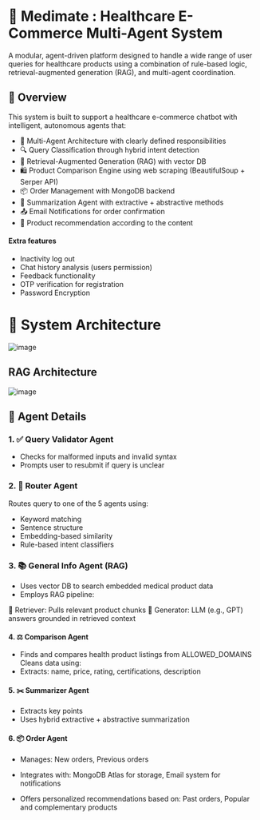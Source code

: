 # 🏥 Medimate : Healthcare E-Commerce Multi-Agent System

A modular, agent-driven platform designed to handle a wide range of user queries for healthcare products using a combination of rule-based logic, retrieval-augmented generation (RAG), and multi-agent coordination.

## 🚀 Overview

This system is built to support a healthcare e-commerce chatbot with intelligent, autonomous agents that:

- 🔁 Multi-Agent Architecture with clearly defined responsibilities
- 🔍 Query Classification through hybrid intent detection
- 🧠 Retrieval-Augmented Generation (RAG) with vector DB
- 🛍️ Product Comparison Engine using web scraping (BeautifulSoup + Serper API)
- 📦 Order Management with MongoDB backend
- 📝 Summarization Agent with extractive + abstractive methods
- 📤 Email Notifications for order confirmation
- 🎯 Product recommendation according to the content

#### Extra features
- Inactivity log out
- Chat history analysis (users permission)
- Feedback functionality
- OTP verification for registration
- Password Encryption







# 📐 System Architecture

![image](https://github.com/user-attachments/assets/f4915396-69ab-4efc-a7b7-03bd9c35172a)

## RAG Architecture

![image](https://github.com/user-attachments/assets/e068c6fc-8ea8-4242-9a13-18a90d35d121)


## 🧠 Agent Details
### 1. ✅ Query Validator Agent
- Checks for malformed inputs and invalid syntax
- Prompts user to resubmit if query is unclear

### 2. 🧭 Router Agent
Routes query to one of the 5 agents using:
- Keyword matching
- Sentence structure
- Embedding-based similarity
- Rule-based intent classifiers

### 3. 📚 General Info Agent (RAG)
- Uses vector DB to search embedded medical product data
- Employs RAG pipeline:

🔎 Retriever: Pulls relevant product chunks
🧾 Generator: LLM (e.g., GPT) answers grounded in retrieved context

#### 4. ⚖️ Comparison Agent
- Finds and compares health product listings from ALLOWED_DOMAINS
Cleans data using:
- Extracts: name, price, rating, certifications, description

#### 5. ✂️ Summarizer Agent
- Extracts key points
- Uses hybrid extractive + abstractive summarization

#### 6. 📦 Order Agent
- Manages:
New orders, Previous orders

- Integrates with:
MongoDB Atlas for storage, Email system for notifications

- Offers personalized recommendations based on:
Past orders, Popular and complementary products









